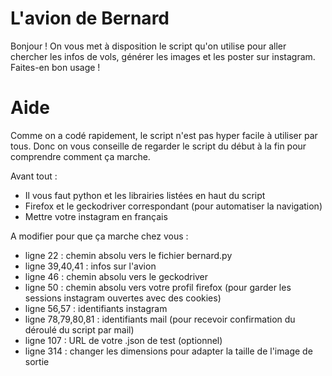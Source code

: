 # L'avion de Bernard
Bonjour ! 
On vous met à disposition le script qu'on utilise pour aller chercher les infos de vols, générer les images et les poster sur instagram. 
Faites-en bon usage !

# Aide
Comme on a codé rapidement, le script n'est pas hyper facile à utiliser par tous. Donc on vous conseille de regarder le script du début à la fin pour comprendre comment ça marche.

Avant tout :
- Il vous faut python et les librairies listées en haut du script
- Firefox et le geckodriver correspondant (pour automatiser la navigation)
- Mettre votre instagram en français

A modifier pour que ça marche chez vous :
- ligne 22 : chemin absolu vers le fichier bernard.py
- ligne 39,40,41 : infos sur l'avion
- ligne 46 : chemin absolu vers le geckodriver
- ligne 50 : chemin absolu vers votre profil firefox (pour garder les sessions instagram ouvertes avec des cookies)
- ligne 56,57 : identifiants instagram
- ligne 78,79,80,81 : identifiants mail (pour recevoir confirmation du déroulé du script par mail)
- ligne 107 : URL de votre .json de test (optionnel)
- ligne 314 : changer les dimensions pour adapter la taille de l'image de sortie
